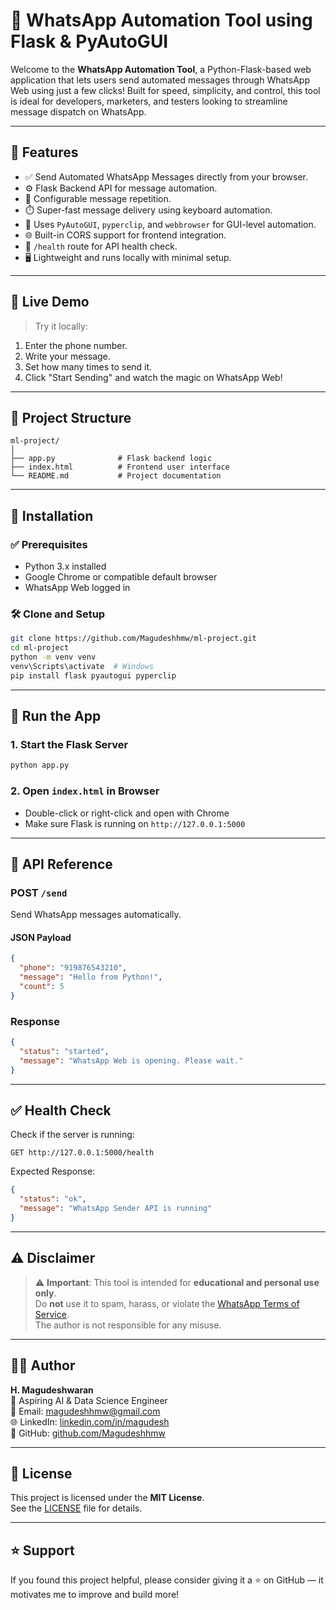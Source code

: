 # 🚀 WhatsApp Automation Tool using Flask & PyAutoGUI

Welcome to the **WhatsApp Automation Tool**, a Python-Flask-based web application that lets users send automated messages through WhatsApp Web using just a few clicks! Built for speed, simplicity, and control, this tool is ideal for developers, marketers, and testers looking to streamline message dispatch on WhatsApp.

---

## 🌟 Features

- ✅ Send Automated WhatsApp Messages directly from your browser.
- ⚙️ Flask Backend API for message automation.
- 🔁 Configurable message repetition.
- ⏱️ Super-fast message delivery using keyboard automation.
- 🧠 Uses `PyAutoGUI`, `pyperclip`, and `webbrowser` for GUI-level automation.
- 🌐 Built-in CORS support for frontend integration.
- 🧪 `/health` route for API health check.
- 🖥️ Lightweight and runs locally with minimal setup.

---

## 📸 Live Demo

> Try it locally:
1. Enter the phone number.
2. Write your message.
3. Set how many times to send it.
4. Click "Start Sending" and watch the magic on WhatsApp Web!

---

## 📂 Project Structure

```
ml-project/
│
├── app.py              # Flask backend logic
├── index.html          # Frontend user interface
└── README.md           # Project documentation
```

---

## 🔧 Installation

### ✅ Prerequisites

- Python 3.x installed  
- Google Chrome or compatible default browser  
- WhatsApp Web logged in  

### 🛠️ Clone and Setup

```bash
git clone https://github.com/Magudeshhmw/ml-project.git
cd ml-project
python -m venv venv
venv\Scripts\activate  # Windows
pip install flask pyautogui pyperclip
```

---

## 🚀 Run the App

### 1. Start the Flask Server

```bash
python app.py
```

### 2. Open `index.html` in Browser

- Double-click or right-click and open with Chrome
- Make sure Flask is running on `http://127.0.0.1:5000`

---

## 📎 API Reference

### POST `/send`

Send WhatsApp messages automatically.

#### JSON Payload
```json
{
  "phone": "919876543210",
  "message": "Hello from Python!",
  "count": 5
}
```

### Response
```json
{
  "status": "started",
  "message": "WhatsApp Web is opening. Please wait."
}
```

---

## ✅ Health Check

Check if the server is running:

```http
GET http://127.0.0.1:5000/health
```

Expected Response:
```json
{
  "status": "ok",
  "message": "WhatsApp Sender API is running"
}
```

---

## ⚠️ Disclaimer

> ⚠️ **Important**: This tool is intended for **educational and personal use only**.  
Do **not** use it to spam, harass, or violate the [WhatsApp Terms of Service](https://www.whatsapp.com/legal/terms-of-service/).  
The author is not responsible for any misuse.

---

## 👨‍💻 Author

**H. Magudeshwaran**  
💼 Aspiring AI & Data Science Engineer  
📧 Email: [magudeshhmw@gmail.com](mailto:magudeshhmw@gmail.com)  
🌐 LinkedIn: [linkedin.com/in/magudesh](https://linkedin.com/in/magudesh)  
📂 GitHub: [github.com/Magudeshhmw](https://github.com/Magudeshhmw)

---

## 📄 License

This project is licensed under the **MIT License**.  
See the [LICENSE](LICENSE) file for details.

---

## ⭐ Support

If you found this project helpful, please consider giving it a ⭐ on GitHub — it motivates me to improve and build more!
